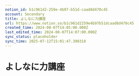```yaml
---
notion_id: b1c961d2-259e-4b97-b51d-caad8d470c45
account: Secondary
title: よしなに力講座
url: https://www.notion.so/b1c961d2259e4b97b51dcaad8d470c45
created_time: 2024-08-07T14:05:00.000Z
last_edited_time: 2024-08-07T14:07:00.000Z
sync_status: placeholder
sync_time: 2025-07-12T15:01:47.390318
---
```

# よしなに力講座
